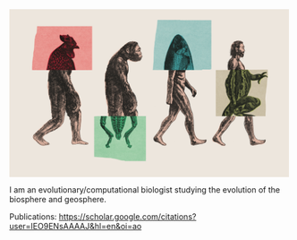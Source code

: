 <img align="center" width=500 height=300 src="https://github.com/spoudel1/spoudel1/blob/master/evolution.png">


I am an evolutionary/computational biologist studying the evolution of the biosphere and geosphere. 

Publications: https://scholar.google.com/citations?user=IEO9ENsAAAAJ&hl=en&oi=ao
